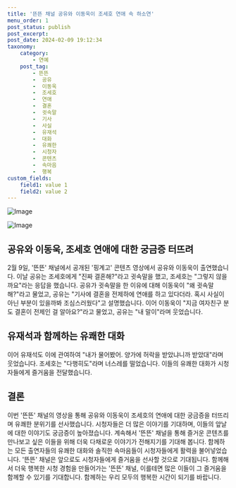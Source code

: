 ```yaml
---
title: '뜬뜬 채널 공유와 이동욱이 조세호 연애 속 하소연'
menu_order: 1
post_status: publish
post_excerpt: 
post_date: 2024-02-09 19:12:34
taxonomy:
    category:
        - 연예
    post_tag:
        - 뜬뜬
        -  공유
        -  이동욱
        -  조세호
        -  연애
        -  결혼
        -  귓속말
        -  기사
        -  사실
        -  유재석
        -  대화
        -  유쾌한
        -  시청자
        -  콘텐츠
        -  속마음
        -  행복
custom_fields:
    field1: value 1
    field2: value 2
---
```


![Image](https://mimgnews.pstatic.net/image/609/2024/02/09/202402091246192110_1_20240209124702016.jpg?type=w540)

![Image](https://ssl.pstatic.net/mimgnews/image/609/2024/02/09/202402091246192110_2_20240209124702018.jpg?type=w540)

## 공유와 이동욱, 조세호 연애에 대한 궁금증 터뜨려
2월 9일, '뜬뜬' 채널에서 공개된 '핑계고' 콘텐츠 영상에서 공유와 이동욱이 출연했습니다. 이날 공유는 조세호에게 "진짜 결혼해?"라고 귓속말을 했고, 조세호는 "그렇지 않을까요"라는 응답을 했습니다. 공유가 귓속말을 한 이유에 대해 이동욱이 "왜 귓속말 해?"라고 물었고, 공유는 "기사에 결혼을 전제하에 연애를 하고 있다더라. 혹시 사실이 아닌 부분이 있을까봐 조심스러웠다"고 설명했습니다. 이어 이동욱이 "지금 여자친구 분도 결혼이 전제인 걸 알아요?"라고 물었고, 공유는 "내 말이"라며 웃었습니다.
## 유재석과 함께하는 유쾌한 대화
이어 유재석도 이에 관여하여 "내가 물어봤어. 양가에 허락을 받았냐니까 받았대"라며 웃었습니다. 조세호는 "다행히도"라며 너스레를 떨었습니다. 이들의 유쾌한 대화가 시청자들에게 즐거움을 전달했습니다.
## 결론
이번 '뜬뜬' 채널의 영상을 통해 공유와 이동욱이 조세호의 연애에 대한 궁금증을 터뜨리며 유쾌한 분위기를 선사했습니다. 시청자들은 더 많은 이야기를 기대하며, 이들의 앞날에 대한 이야기도 궁금증이 높아졌습니다. 계속해서 '뜬뜬' 채널을 통해 즐거운 콘텐츠를 만나보고 싶은 이들을 위해 더욱 다채로운 이야기가 전해지기를 기대해 봅니다. 함께하는 모든 출연자들의 유쾌한 대화와 솔직한 속마음들이 시청자들에게 활력을 불어넣었습니다. '뜬뜬' 채널은 앞으로도 시청자들에게 즐거움을 선사할 것으로 기대됩니다. 함께해서 더욱 행복한 시청 경험을 만들어가는 '뜬뜬' 채널, 이를테면 많은 이들이 그 즐거움을 함께할 수 있기를 기대합니다. 함께하는 우리 모두의 행복한 시간이 되기를 바랍니다.
